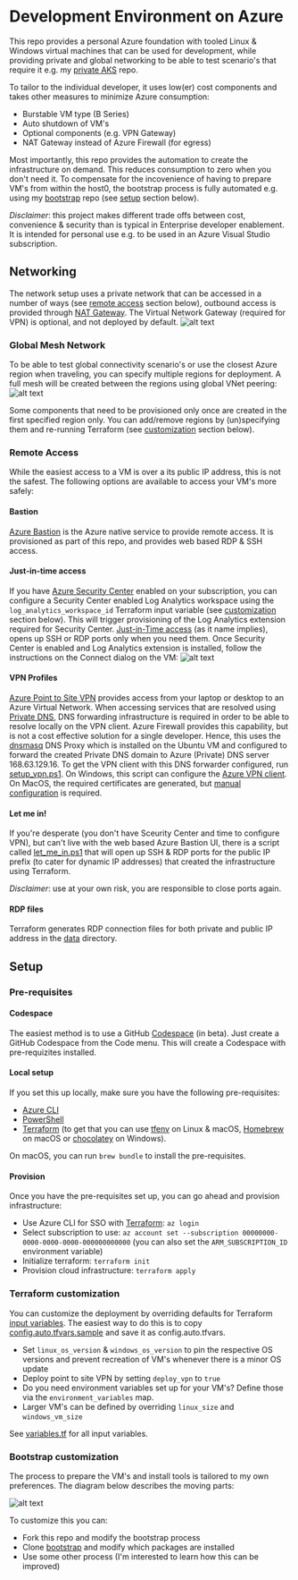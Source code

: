 # Development Environment on Azure
This repo provides a personal Azure foundation with tooled Linux & Windows virtual machines that can be used for development, while providing private and global networking to be able to test scenario's that require it e.g. my [private AKS](https://github.com/geekzter/azure-aks) repo.   

To tailor to the individual developer, it uses low(er) cost components and takes other measures to minimize Azure consumption:
- Burstable VM type (B Series)
- Auto shutdown of VM's
- Optional components (e.g. VPN Gateway)
- NAT Gateway instead of Azure Firewall (for egress)

Most importantly, this repo provides the automation to create the infrastructure on demand. This reduces consumption to zero when you don't need it. To compensate for the incovenience of having to prepare VM's from within the host0, the bootstrap process is fully automated e.g. using my [bootstrap](https://github.com/geekzter/bootstrap-os) repo (see [setup](#setup) section below).

_Disclaimer_: this project makes different trade offs between cost, convenience & security than is typical in Enterprise developer enablement. It is intended for personal use e.g. to be used in an Azure Visual Studio subscription.

## Networking 
The network setup uses a private network that can be accessed in a number of ways (see [remote access](#remote-access) section below), outbound access is provided through [NAT Gateway](https://docs.microsoft.com/en-us/azure/virtual-network/nat-overview). The Virtual Network Gateway (required for VPN) is optional, and not deployed by default.
![alt text](visuals/region.png "Region network")

### Global Mesh Network
To be able to test global connectivity scenario's or use the closest Azure region when traveling, you can specify multiple regions for deployment. A full mesh will be created between the regions using global VNet peering:
![alt text](visuals/global.png "Global mesh")

Some components that need to be provisioned only once are created in the first specified region only. You can add/remove regions by (un)specifying them and re-running Terraform (see [customization](#terraform-customization) section below).

### Remote Access
While the easiest access to a VM is over a its public IP address, this is not the safest. The following options are available to access your VM's more safely:

#### Bastion
[Azure Bastion](https://azure.microsoft.com/en-us/services/azure-bastion/) is the Azure native service to provide remote access. It is provisioned as part of this repo, and provides web based RDP & SSH access.
#### Just-in-time access
If you have [Azure Security Center](https://azure.microsoft.com/en-us/services/security-center/) enabled on your subscription, you can configure a Security Center enabled Log Analytics workspace using the `log_analytics_workspace_id` Terraform input variable (see [customization](#terraform-customization) section below). This will trigger provisioning of the Log Analytics extension required for Security Center. [Just-in-Time access](https://docs.microsoft.com/en-us/azure/security-center/security-center-just-in-time) (as it name implies), opens up SSH or RDP ports only when you need them. Once Security Center is enabled and Log Analytics extension is installed, follow the instructions on the Connect dialog on the VM:
![alt text](visuals/asc-jit.png "Just-in-Time access prompt")
#### VPN Profiles
[Azure Point to Site VPN](https://docs.microsoft.com/en-us/azure/vpn-gateway/point-to-site-about) provides access from your laptop or desktop to an Azure Virtual Network. When accessing services that are resolved using [Private DNS](https://docs.microsoft.com/en-us/azure/dns/private-dns-overview), DNS forwarding infrastructure is required in order to be able to resolve locally on the VPN client. Azure Firewall provides this capability, but is not a cost effective solution for a single developer. Hence, this uses the [dnsmasq](http://www.thekelleys.org.uk/dnsmasq/doc.html) DNS Proxy which is installed on the Ubuntu VM and configured to forward the created Private DNS domain to Azure (Private) DNS server 168.63.129.16.
To get the VPN client with this DNS forwarder configured, run [setup_vpn.ps1](scripts/setup_vpn.ps1). On Windows, this script can configure the [Azure VPN client](https://www.microsoft.com/en-us/p/azure-vpn-client/9np355qt2sqb?activetab=pivot:overviewtab). On MacOS, the required certificates are generated, but [manual configuration](https://docs.microsoft.com/en-us/azure/vpn-gateway/point-to-site-vpn-client-configuration-azure-cert#installmac) is required.

#### Let me in!
If you're desperate (you don't have Sceurity Center and time to configure VPN), but can't live with the web based Azure Bastion UI, there is a script called [let_me_in.ps1](scripts/let_me_in.ps1) that will open up SSH & RDP ports for the public IP prefix (to cater for dynamic IP addresses) that created the infrastructure using Terraform.

_Disclaimer_: use at your own risk, you are responsible to close ports again.

#### RDP files
Terraform generates RDP connection files for both private and public IP address in the [data](data/) directory.

## Setup

### Pre-requisites
#### Codespace
The easiest method is to use a GitHub [Codespace](https://github.com/features/codespaces) (in beta). Just create a GitHub Codespace from the Code menu. This will create a Codespace with pre-requizites installed. 
#### Local setup
If you set this up locally, make sure you have the following pre-requisites:
- [Azure CLI](http://aka.ms/azure-cli)
- [PowerShell](https://github.com/PowerShell/PowerShell#get-powershell)
- [Terraform](https://www.terraform.io/downloads.html) (to get that you can use [tfenv](https://github.com/tfutils/tfenv) on Linux & macOS, [Homebrew](https://github.com/hashicorp/homebrew-tap) on macOS or [chocolatey](https://chocolatey.org/packages/terraform) on Windows).

On macOS, you can run `brew bundle` to install the pre-requisites.
#### Provision
Once you have the pre-requisites set up, you can go ahead and provision infrastructure:
- Use Azure CLI for SSO with [Terraform](https://registry.terraform.io/providers/hashicorp/azurerm/latest/docs/guides/azure_cli): `az login`
- Select subscription to use: `az account set --subscription 00000000-0000-0000-0000-000000000000` (you can also set the `ARM_SUBSCRIPTION_ID` environment variable)
- Initialize terraform: `terraform init`
- Provision cloud infrastructure: `terraform apply`

### Terraform customization
You can customize the deployment by overriding defaults for Terraform [input variables](https://www.terraform.io/docs/configuration/variables.html). The easiest way to do this is to copy [config.auto.tfvars.sample](./terraform/config.auto.tfvars.sample) and save it as config.auto.tfvars.
- Set `linux_os_version` & `windows_os_version` to pin the respective OS versions and prevent recreation of VM's whenever there is a minor OS update
- Deploy point to site VPN by setting `deploy_vpn` to `true`
- Do you need environment variables set up for your VM's? Define those via the `environment_variables` map.
- Larger VM's can be defined by overriding `linux_size` and `windows_vm_size`

See [variables.tf](./terraform/variables.tf) for all input variables.

### Bootstrap customization
The process to prepare the VM's and install tools is tailored to my own preferences. The diagram below describes the moving parts:

![alt text](visuals/bootstrap.png "Bootstrap process")

To customize this you can:
- Fork this repo and modify the bootstrap process
- Clone [bootstrap](https://github.com/geekzter/bootstrap-os) and modify which packages are installed
- Use some other process (I'm interested to learn how this can be improved)